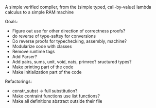 A simple verified compiler, from the (simple typed, call-by-value) lambda calculus to a simple RAM machine

Goals:

- Figure out use for other direction of correctness proofs?
- do reverse of type-saftey for conversions
- Do reverse proofs for typechecking, assembly, machine?
- Modularize code with classes
- Remove runtime tags
- Add Parser?
- Add pairs, sums, unit, void, nats, primrec? sructured types?
- Make printing part of the code
- Make initialization part of the code

Refactorings: 

- constr_subst -> full substitution?
- Make contraint functions use list functions?
- Make all definitions abstract outside their file